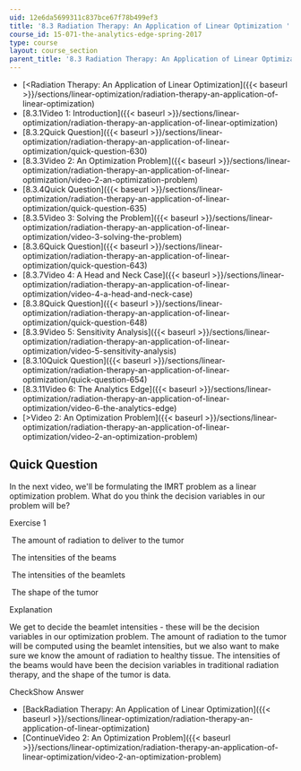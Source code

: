 ```yaml
---
uid: 12e6da5699311c837bce67f78b499ef3
title: '8.3 Radiation Therapy: An Application of Linear Optimization '
course_id: 15-071-the-analytics-edge-spring-2017
type: course
layout: course_section
parent_title: '8.3 Radiation Therapy: An Application of Linear Optimization '
---
```


*   [<Radiation Therapy: An Application of Linear Optimization]({{< baseurl >}}/sections/linear-optimization/radiation-therapy-an-application-of-linear-optimization)
*   [8.3.1Video 1: Introduction]({{< baseurl >}}/sections/linear-optimization/radiation-therapy-an-application-of-linear-optimization)
*   [8.3.2Quick Question]({{< baseurl >}}/sections/linear-optimization/radiation-therapy-an-application-of-linear-optimization/quick-question-630)
*   [8.3.3Video 2: An Optimization Problem]({{< baseurl >}}/sections/linear-optimization/radiation-therapy-an-application-of-linear-optimization/video-2-an-optimization-problem)
*   [8.3.4Quick Question]({{< baseurl >}}/sections/linear-optimization/radiation-therapy-an-application-of-linear-optimization/quick-question-635)
*   [8.3.5Video 3: Solving the Problem]({{< baseurl >}}/sections/linear-optimization/radiation-therapy-an-application-of-linear-optimization/video-3-solving-the-problem)
*   [8.3.6Quick Question]({{< baseurl >}}/sections/linear-optimization/radiation-therapy-an-application-of-linear-optimization/quick-question-643)
*   [8.3.7Video 4: A Head and Neck Case]({{< baseurl >}}/sections/linear-optimization/radiation-therapy-an-application-of-linear-optimization/video-4-a-head-and-neck-case)
*   [8.3.8Quick Question]({{< baseurl >}}/sections/linear-optimization/radiation-therapy-an-application-of-linear-optimization/quick-question-648)
*   [8.3.9Video 5: Sensitivity Analysis]({{< baseurl >}}/sections/linear-optimization/radiation-therapy-an-application-of-linear-optimization/video-5-sensitivity-analysis)
*   [8.3.10Quick Question]({{< baseurl >}}/sections/linear-optimization/radiation-therapy-an-application-of-linear-optimization/quick-question-654)
*   [8.3.11Video 6: The Analytics Edge]({{< baseurl >}}/sections/linear-optimization/radiation-therapy-an-application-of-linear-optimization/video-6-the-analytics-edge)
*   [\>Video 2: An Optimization Problem]({{< baseurl >}}/sections/linear-optimization/radiation-therapy-an-application-of-linear-optimization/video-2-an-optimization-problem)

Quick Question
--------------

In the next video, we'll be formulating the IMRT problem as a linear optimization problem. What do you think the decision variables in our problem will be?

Exercise 1

&nbsp;The amount of radiation to deliver to the tumor&nbsp;

&nbsp;The intensities of the beams&nbsp;

&nbsp;The intensities of the beamlets&nbsp;

&nbsp;The shape of the tumor&nbsp;

Explanation

We get to decide the beamlet intensities - these will be the decision variables in our optimization problem. The amount of radiation to the tumor will be computed using the beamlet intensities, but we also want to make sure we know the amount of radiation to healthy tissue. The intensities of the beams would have been the decision variables in traditional radiation therapy, and the shape of the tumor is data.

CheckShow Answer

*   [BackRadiation Therapy: An Application of Linear Optimization]({{< baseurl >}}/sections/linear-optimization/radiation-therapy-an-application-of-linear-optimization)
*   [ContinueVideo 2: An Optimization Problem]({{< baseurl >}}/sections/linear-optimization/radiation-therapy-an-application-of-linear-optimization/video-2-an-optimization-problem)